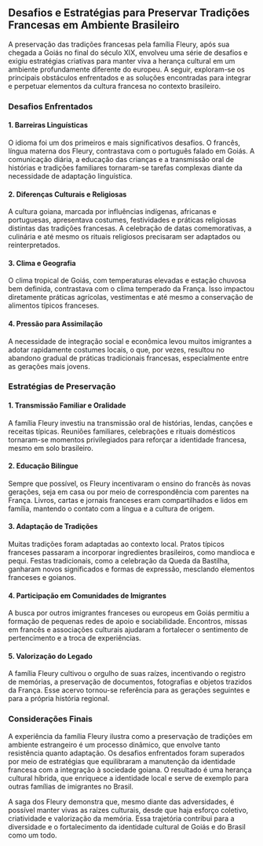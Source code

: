 ## Desafios e Estratégias para Preservar Tradições Francesas em Ambiente Brasileiro

A preservação das tradições francesas pela família Fleury, após sua chegada a Goiás no final do século XIX, envolveu uma série de desafios e exigiu estratégias criativas para manter viva a herança cultural em um ambiente profundamente diferente do europeu. A seguir, exploram-se os principais obstáculos enfrentados e as soluções encontradas para integrar e perpetuar elementos da cultura francesa no contexto brasileiro.

### Desafios Enfrentados

#### 1. **Barreiras Linguísticas**
O idioma foi um dos primeiros e mais significativos desafios. O francês, língua materna dos Fleury, contrastava com o português falado em Goiás. A comunicação diária, a educação das crianças e a transmissão oral de histórias e tradições familiares tornaram-se tarefas complexas diante da necessidade de adaptação linguística.

#### 2. **Diferenças Culturais e Religiosas**
A cultura goiana, marcada por influências indígenas, africanas e portuguesas, apresentava costumes, festividades e práticas religiosas distintas das tradições francesas. A celebração de datas comemorativas, a culinária e até mesmo os rituais religiosos precisaram ser adaptados ou reinterpretados.

#### 3. **Clima e Geografia**
O clima tropical de Goiás, com temperaturas elevadas e estação chuvosa bem definida, contrastava com o clima temperado da França. Isso impactou diretamente práticas agrícolas, vestimentas e até mesmo a conservação de alimentos típicos franceses.

#### 4. **Pressão para Assimilação**
A necessidade de integração social e econômica levou muitos imigrantes a adotar rapidamente costumes locais, o que, por vezes, resultou no abandono gradual de práticas tradicionais francesas, especialmente entre as gerações mais jovens.

### Estratégias de Preservação

#### 1. **Transmissão Familiar e Oralidade**
A família Fleury investiu na transmissão oral de histórias, lendas, canções e receitas típicas. Reuniões familiares, celebrações e rituais domésticos tornaram-se momentos privilegiados para reforçar a identidade francesa, mesmo em solo brasileiro.

#### 2. **Educação Bilíngue**
Sempre que possível, os Fleury incentivaram o ensino do francês às novas gerações, seja em casa ou por meio de correspondência com parentes na França. Livros, cartas e jornais franceses eram compartilhados e lidos em família, mantendo o contato com a língua e a cultura de origem.

#### 3. **Adaptação de Tradições**
Muitas tradições foram adaptadas ao contexto local. Pratos típicos franceses passaram a incorporar ingredientes brasileiros, como mandioca e pequi. Festas tradicionais, como a celebração da Queda da Bastilha, ganharam novos significados e formas de expressão, mesclando elementos franceses e goianos.

#### 4. **Participação em Comunidades de Imigrantes**
A busca por outros imigrantes franceses ou europeus em Goiás permitiu a formação de pequenas redes de apoio e sociabilidade. Encontros, missas em francês e associações culturais ajudaram a fortalecer o sentimento de pertencimento e a troca de experiências.

#### 5. **Valorização do Legado**
A família Fleury cultivou o orgulho de suas raízes, incentivando o registro de memórias, a preservação de documentos, fotografias e objetos trazidos da França. Esse acervo tornou-se referência para as gerações seguintes e para a própria história regional.

### Considerações Finais

A experiência da família Fleury ilustra como a preservação de tradições em ambiente estrangeiro é um processo dinâmico, que envolve tanto resistência quanto adaptação. Os desafios enfrentados foram superados por meio de estratégias que equilibraram a manutenção da identidade francesa com a integração à sociedade goiana. O resultado é uma herança cultural híbrida, que enriquece a identidade local e serve de exemplo para outras famílias de imigrantes no Brasil.

A saga dos Fleury demonstra que, mesmo diante das adversidades, é possível manter vivas as raízes culturais, desde que haja esforço coletivo, criatividade e valorização da memória. Essa trajetória contribui para a diversidade e o fortalecimento da identidade cultural de Goiás e do Brasil como um todo.